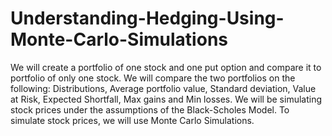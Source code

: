 # Understanding-Hedging-Using-Monte-Carlo-Simulations
We will create a portfolio of one stock and one put option and compare it to portfolio of only one stock.
We will compare the two portfolios on the following: Distributions, Average portfolio value, Standard deviation, Value at Risk, Expected Shortfall, Max gains and Min losses.
We will be simulating stock prices under the assumptions of the Black-Scholes Model.
To simulate stock prices, we will use Monte Carlo Simulations.
